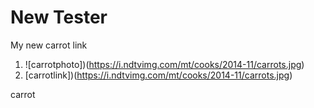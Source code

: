 # New Tester

My new carrot link
<br>

1. ![carrotphoto])(https://i.ndtvimg.com/mt/cooks/2014-11/carrots.jpg)
2. [carrotlink])(https://i.ndtvimg.com/mt/cooks/2014-11/carrots.jpg)

carrot
